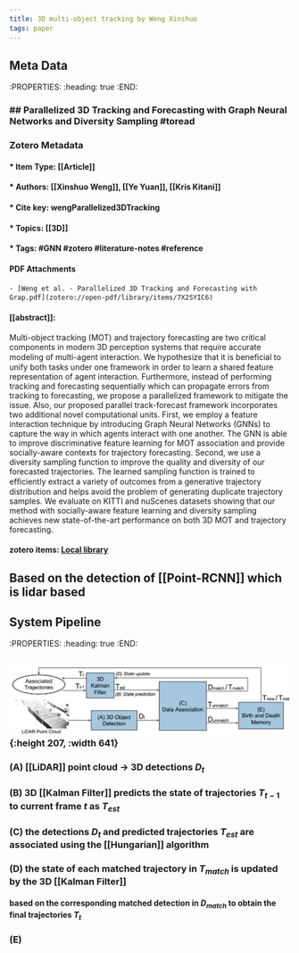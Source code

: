 ```yaml
---
title: 3D multi-object tracking by Weng Xinshuo
tags: paper
---
```


## Meta Data
:PROPERTIES:
:heading: true
:END:
### ## Parallelized 3D Tracking and Forecasting with Graph Neural Networks and Diversity Sampling #toread

### Zotero Metadata

#### * Item Type: [[Article]]
#### * Authors: [[Xinshuo Weng]], [[Ye Yuan]], [[Kris Kitani]]
#### * Cite key: wengParallelized3DTracking
#### * Topics: [[3D]]
#### * Tags: #GNN #zotero #literature-notes #reference

#### PDF Attachments
	- [Weng et al. - Parallelized 3D Tracking and Forecasting with Grap.pdf](zotero://open-pdf/library/items/7X2SYIC6)

#### [[abstract]]:
Multi-object tracking (MOT) and trajectory forecasting are two critical components in modern 3D perception systems that require accurate modeling of multi-agent interaction. We hypothesize that it is beneﬁcial to unify both tasks under one framework in order to learn a shared feature representation of agent interaction. Furthermore, instead of performing tracking and forecasting sequentially which can propagate errors from tracking to forecasting, we propose a parallelized framework to mitigate the issue. Also, our proposed parallel track-forecast framework incorporates two additional novel computational units. First, we employ a feature interaction technique by introducing Graph Neural Networks (GNNs) to capture the way in which agents interact with one another. The GNN is able to improve discriminative feature learning for MOT association and provide socially-aware contexts for trajectory forecasting. Second, we use a diversity sampling function to improve the quality and diversity of our forecasted trajectories. The learned sampling function is trained to efﬁciently extract a variety of outcomes from a generative trajectory distribution and helps avoid the problem of generating duplicate trajectory samples. We evaluate on KITTI and nuScenes datasets showing that our method with socially-aware feature learning and diversity sampling achieves new state-of-the-art performance on both 3D MOT and trajectory forecasting.

#### zotero items: [Local library](zotero://select/items/1_YICQ8PIG)
## Based on the detection of [[Point-RCNN]] which is lidar based
## System Pipeline
:PROPERTIES:
:heading: true
:END:
### ![image.png](/assets/pages_3d_multi-object_tracking_by_weng_xinshuo_1611217315255_0.png){:height 207, :width 641}
### (A) [[LiDAR]] point cloud -> 3D detections $D_t$
### (B) 3D [[Kalman Filter]] predicts the state of trajectories $T_{t-1}$ to current frame $t$ as $T_{est}$
### (C) the detections $D_t$ and predicted trajectories $T_{est}$ are associated using the [[Hungarian]] algorithm
### (D) the state of each matched trajectory in $T_{match}$ is updated by the 3D [[Kalman Filter]]
#### based on the corresponding matched detection in $D_{match}$ to obtain the final trajectories $T_t$
### (E)
##